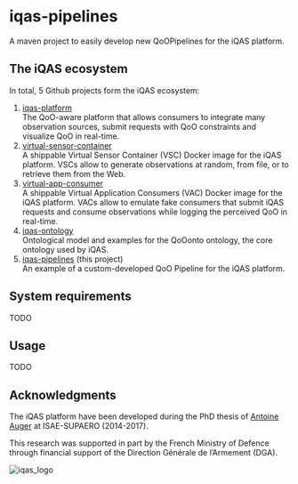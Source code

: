 # iqas-pipelines

A maven project to easily develop new QoOPipelines for the iQAS platform.

## The iQAS ecosystem

In total, 5 Github projects form the iQAS ecosystem:
1. [iqas-platform](https://github.com/antoineauger/iqas-platform) <br/>The QoO-aware platform that allows consumers to integrate many observation sources, submit requests with QoO constraints and visualize QoO in real-time.
2. [virtual-sensor-container](https://github.com/antoineauger/virtual-sensor-container) <br/>A shippable Virtual Sensor Container (VSC) Docker image for the iQAS platform. VSCs allow to generate observations at random, from file, or to retrieve them from the Web.
3. [virtual-app-consumer](https://github.com/antoineauger/virtual-app-consumer) <br/>A shippable Virtual Application Consumers (VAC) Docker image for the iQAS platform. VACs allow to emulate fake consumers that submit iQAS requests and consume observations while logging the perceived QoO in real-time.
4. [iqas-ontology](https://github.com/antoineauger/iqas-ontology) <br/>Ontological model and examples for the QoOonto ontology, the core ontology used by iQAS.
5. [iqas-pipelines](https://github.com/antoineauger/iqas-pipelines) (this project)<br/>An example of a custom-developed QoO Pipeline for the iQAS platform.

## System requirements

TODO

## Usage

TODO

## Acknowledgments

The iQAS platform have been developed during the PhD thesis of [Antoine Auger](https://personnel.isae-supaero.fr/antoine-auger/?lang=en) at ISAE-SUPAERO (2014-2017).

This research was supported in part by the French Ministry of Defence through financial support of the Direction Générale de l’Armement (DGA). 

![iqas_logo](/src/main/resources/web/figures/banniere.png?raw=true "Banniere")
